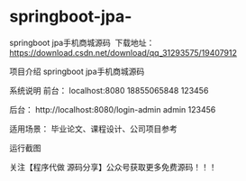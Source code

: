 # springboot-jpa-
springboot jpa手机商城源码
​
下载地址：https://download.csdn.net/download/qq_31293575/19407912

项目介绍
springboot jpa手机商城源码

系统说明
前台：
localhost:8080
18855065848
123456

后台：
http://localhost:8080/login-admin
admin
123456

适用场景：
毕业论文、课程设计、公司项目参考

运行截图
       

关注【程序代做 源码分享】公众号获取更多免费源码！！！


​
